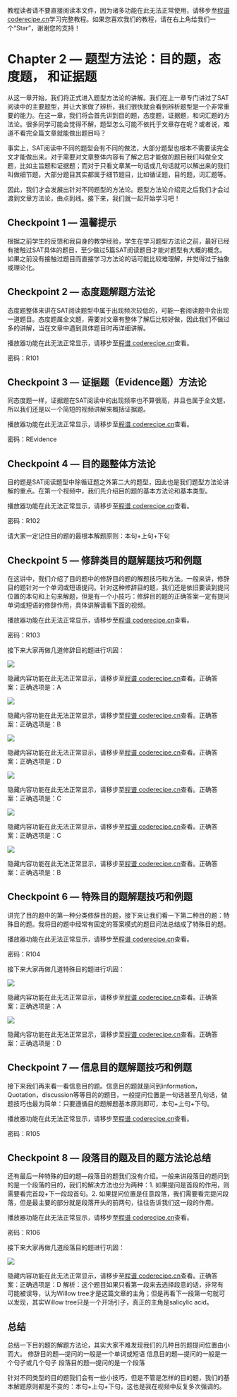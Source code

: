 <notice>教程读者请不要直接阅读本文件，因为诸多功能在此无法正常使用，请移步至[程谱 coderecipe.cn](https://coderecipe.cn/learn/10)学习完整教程。如果您喜欢我们的教程，请在右上角给我们一个“Star”，谢谢您的支持！</notice>

Chapter 2 — 题型方法论：目的题，态度题， 和证据题
======

从这一章开始，我们将正式进入题型方法论的讲解。我们在上一章专门讲过了SAT阅读中的主要题型，并让大家做了辨析，我们很快就会看到辨析题型是一个非常重要的能力。在这一章，我们将会首先讲到目的题，态度题，证据题，和词汇题的方法论。很多同学可能会觉得不解，题型怎么可能不依托于文章存在呢？或者说，难道不看完全篇文章就能做出题目吗？

事实上，SAT阅读中不同的题型会有不同的做法，大部分题型也根本不需要读完全文才能做出来。对于需要对文章整体内容有了解之后才能做的题目我们叫做全文题，比如主旨题和证据题；而对于只看文章某一句话或几句话就可以解出来的我们叫做细节题，大部分题目其实都属于细节题目，比如循证题，目的题，词汇题等。

因此，我们才会发展出针对不同题型的方法论。题型方法论介绍完之后我们才会过渡到文章方法论，由点到线。接下来，我们就一起开始学习吧！

Checkpoint 1 — 温馨提示
-----

根据之前学生的反馈和我自身的教学经验，学生在学习题型方法论之前，最好已经有接触过SAT具体的题目，至少做过5篇SAT阅读题目才能对题型有大概的概念。如果之前没有接触过题目而直接学习方法论的话可能比较难理解，并觉得过于抽象或理论化。

Checkpoint 2 — 态度题解题方法论
-----

态度题整体来讲在SAT阅读题型中属于出现频次较低的，可能一套阅读题中会出现一道题目。态度题属全文题，需要对文章有整体了解后比较好做，因此我们不做过多的讲解，当在文章中遇到具体题目时再详细讲解。

<cr type="player" parameters="XMzgzODgzNjgxNg=="><notice>播放器功能在此无法正常显示，请移步至[程谱 coderecipe.cn](https://coderecipe.cn/learn/10)查看。</notice></cr>

密码：R101

Checkpoint 3 — 证据题（Evidence题）方法论
-----

同态度题一样，证据题在SAT阅读中的出现频率也不算很高，并且也属于全文题，所以我们还是以一个简短的视频讲解来概括证据题。

<cr type="player" parameters="XMzg0NDIwNTE5Mg=="><notice>播放器功能在此无法正常显示，请移步至[程谱 coderecipe.cn](https://coderecipe.cn/learn/10)查看。</notice></cr>

密码：REvidence

Checkpoint 4 — 目的题整体方法论
-----
目的题是SAT阅读题型中除循证题之外第二大的题型，因此也是我们题型方法论讲解的重点。在第一个视频中，我们先介绍目的题的基本方法论和基本类型。

<cr type="player" parameters="XMzgzODgzOTg2OA=="><notice>播放器功能在此无法正常显示，请移步至[程谱 coderecipe.cn](https://coderecipe.cn/learn/10)查看。</notice></cr>

密码：R102

请大家一定记住目的题的最根本解题原则：本句+上句+下句


Checkpoint 5 — 修辞类目的题解题技巧和例题
-----

在这讲中，我们介绍了目的题中的修辞目的题的解题技巧和方法。一般来讲，修辞目的题针对一个单词或短语提问。针对这种修辞目的题，我们还是依旧要读到提问位置的本句和上句来解题，但是有一个小技巧：修辞目的题的正确答案一定有提问单词或短语的修辞作用，具体讲解请看下面的视频。

<cr type="player" parameters="XMzgzODg0NjU2NA=="><notice>播放器功能在此无法正常显示，请移步至[程谱 coderecipe.cn](https://coderecipe.cn/learn/10)查看。</notice></cr>

密码：R103

接下来大家再做几道修辞目的题进行巩固：

![](2-1.jpg)

<cr type="hidden" parameters="点击查看答案"><notice>隐藏内容功能在此无法正常显示，请移步至[程谱 coderecipe.cn](https://coderecipe.cn/learn/1)查看。</notice>正确答案：正确选项是：A</cr>


![](2-2.jpg)

<cr type="hidden" parameters="点击查看答案"><notice>隐藏内容功能在此无法正常显示，请移步至[程谱 coderecipe.cn](https://coderecipe.cn/learn/1)查看。</notice>正确答案：正确选项是：B</cr>


![](2-3.jpg)

<cr type="hidden" parameters="点击查看答案"><notice>隐藏内容功能在此无法正常显示，请移步至[程谱 coderecipe.cn](https://coderecipe.cn/learn/1)查看。</notice>正确答案：正确选项是：D</cr>


![](2-4.jpg)

<cr type="hidden" parameters="点击查看答案"><notice>隐藏内容功能在此无法正常显示，请移步至[程谱 coderecipe.cn](https://coderecipe.cn/learn/1)查看。</notice>正确答案：正确选项是：C</cr>


![](2-5.jpg)

<cr type="hidden" parameters="点击查看答案"><notice>隐藏内容功能在此无法正常显示，请移步至[程谱 coderecipe.cn](https://coderecipe.cn/learn/1)查看。</notice>正确答案：正确选项是：C</cr>


![](2-6.jpg)

<cr type="hidden" parameters="点击查看答案"><notice>隐藏内容功能在此无法正常显示，请移步至[程谱 coderecipe.cn](https://coderecipe.cn/learn/1)查看。</notice>正确答案：正确选项是：B</cr>


Checkpoint 6 — 特殊目的题解题技巧和例题
-----

讲完了目的题中的第一种分类修辞目的题，接下来让我们看一下第二种目的题：特殊目的题。我将目的题中经常有固定的答案模式的题目问法总结成了特殊目的题。

<cr type="player" parameters="XMzgzODg0Nzk1Mg=="><notice>播放器功能在此无法正常显示，请移步至[程谱 coderecipe.cn](https://coderecipe.cn/learn/10)查看。</notice></cr>

密码：R104

接下来大家再做几道特殊目的题进行巩固：

![](2-7.jpg)

<cr type="hidden" parameters="点击查看答案"><notice>隐藏内容功能在此无法正常显示，请移步至[程谱 coderecipe.cn](https://coderecipe.cn/learn/1)查看。</notice>正确答案：正确选项是：A</cr>


![](2-8.jpg)

<cr type="hidden" parameters="点击查看答案"><notice>隐藏内容功能在此无法正常显示，请移步至[程谱 coderecipe.cn](https://coderecipe.cn/learn/1)查看。</notice>正确答案：正确选项是：D</cr>


Checkpoint 7 — 信息目的题解题技巧和例题
-----

接下来我们再来看一看信息目的题。信息目的题就是问到information，Quotation，discussion等等目的的题目，一般提问位置是一句话甚至几句话，做题技巧也最为简单：只要遵循目的题解题基本原则即可，本句+上句+下句。

<cr type="player" parameters="XMzgzODg0OTUyMA=="><notice>播放器功能在此无法正常显示，请移步至[程谱 coderecipe.cn](https://coderecipe.cn/learn/10)查看。</notice></cr>

密码：R105


Checkpoint 8 — 段落目的题及目的题方法论总结
-----

还有最后一种特殊的目的题—段落目的题我们没有介绍。一般来讲段落目的题问到的是一个段落的目的，我们的解决方法也分为两种：1. 如果提问是首段的作用，则需要看完首段+下一段段首句。2. 如果提问位置是任意段落，我们需要看完提问段落，但是最主要的部分就是段落开头的前两句，往往告诉我们这一段的作用。

<cr type="player" parameters="XMzgzODg2NDU4NA=="><notice>播放器功能在此无法正常显示，请移步至[程谱 coderecipe.cn](https://coderecipe.cn/learn/10)查看。</notice></cr>

密码：R106

接下来大家再做几道段落目的题进行巩固：

![](2-9.jpg)

<cr type="hidden" parameters="点击查看答案"><notice>隐藏内容功能在此无法正常显示，请移步至[程谱 coderecipe.cn](https://coderecipe.cn/learn/1)查看。</notice>正确答案：正确选项是：D</cr>
解析：这个题目如果只看第一段来去选择段意的话，非常有可能被误导，认为Willow tree才是这篇文章的主角；但是再看下一段第一句就可以发现，其实Willow tree只是一个开场引子，真正的主角是salicylic acid。

总结
-----
总结一下目的题的解题方法论，其实大家不难发现我们的几种目的题提问位置由小而大。
修辞目的题—提问的一般是一个单词或短语
信息目的题—提问的一般是一个句子或几个句子
段落目的题—提问的是一个段落

针对不同类型的目的题我们会有一些小技巧，但是不管是怎样的目的题，我们的基本解题原则都是不变的：本句+上句+下句，这也是我在视频中反复多次强调的。
